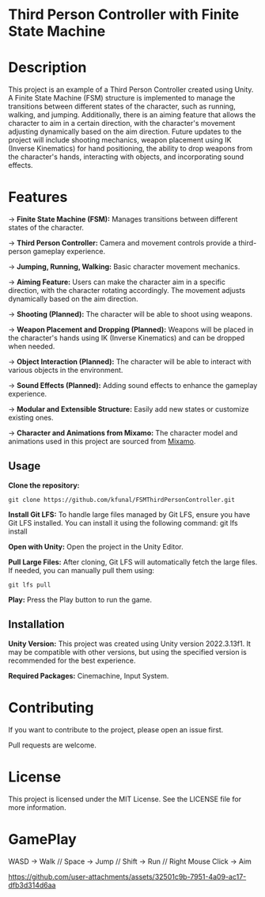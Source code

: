 # Third Person Controller with Finite State Machine

# Description
This project is an example of a Third Person Controller created using Unity. A Finite State Machine (FSM) structure is implemented to manage the transitions between different states of the character, such as running, walking, and jumping. Additionally, there is an aiming feature that allows the character to aim in a certain direction, with the character's movement adjusting dynamically based on the aim direction. Future updates to the project will include shooting mechanics, weapon placement using IK (Inverse Kinematics) for hand positioning, the ability to drop weapons from the character's hands, interacting with objects, and incorporating sound effects.

# Features
-> **Finite State Machine (FSM):** Manages transitions between different states of the character.

-> **Third Person Controller:** Camera and movement controls provide a third-person gameplay experience.

-> **Jumping, Running, Walking:** Basic character movement mechanics.

-> **Aiming Feature:** Users can make the character aim in a specific direction, with the character rotating accordingly. The movement adjusts dynamically based on the aim direction.

-> **Shooting (Planned):** The character will be able to shoot using weapons.

-> **Weapon Placement and Dropping (Planned):** Weapons will be placed in the character's hands using IK (Inverse Kinematics) and can be dropped when needed.

-> **Object Interaction (Planned):** The character will be able to interact with various objects in the environment.

-> **Sound Effects (Planned):** Adding sound effects to enhance the gameplay experience.

-> **Modular and Extensible Structure:** Easily add new states or customize existing ones.

-> **Character and Animations from Mixamo:** The character model and animations used in this project are sourced from [Mixamo](https://www.mixamo.com).

## Usage
**Clone the repository:** 

```
git clone https://github.com/kfunal/FSMThirdPersonController.git
```

**Install Git LFS:** To handle large files managed by Git LFS, ensure you have Git LFS installed. You can install it using the following command:
git lfs install

**Open with Unity:** Open the project in the Unity Editor.

**Pull Large Files:** After cloning, Git LFS will automatically fetch the large files. If needed, you can manually pull them using:

```
git lfs pull
```

**Play:** Press the Play button to run the game.

## Installation
**Unity Version:** This project was created using Unity version 2022.3.13f1. It may be compatible with other versions, but using the specified version is recommended for the best experience.

**Required Packages:** Cinemachine, Input System.

# Contributing

If you want to contribute to the project, please open an issue first.

Pull requests are welcome.

# License

This project is licensed under the MIT License. See the LICENSE file for more information.

# GamePlay
WASD -> Walk // Space -> Jump // Shift -> Run // Right Mouse Click -> Aim

https://github.com/user-attachments/assets/32501c9b-7951-4a09-ac17-dfb3d314d6aa
